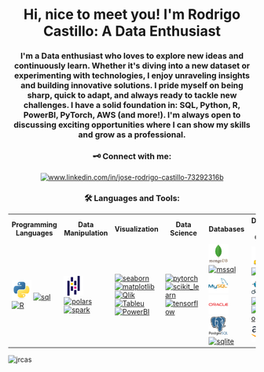 <h1 align="center">Hi, nice to meet you! I'm Rodrigo Castillo: A Data Enthusiast</h1>

<h3 align="center">I'm a Data enthusiast who loves to explore new ideas and continuously learn. Whether it's diving into a new dataset or experimenting with technologies, I enjoy unraveling insights and building innovative solutions. I pride myself on being sharp, quick to adapt, and always ready to tackle new challenges. I have a solid foundation in: SQL, Python, R, PowerBI, PyTorch, AWS (and more!). I'm always open to discussing exciting opportunities where I can show my skills and grow as a professional.</h3>

<h3 align="center">🗝️ Connect with me:</h3>
<p align="center">
<a href="https://linkedin.com/in/www.linkedin.com/in/jose-rodrigo-castillo-73292316b" target="blank"><img align="center" src="https://raw.githubusercontent.com/rahuldkjain/github-profile-readme-generator/master/src/images/icons/Social/linked-in-alt.svg" alt="www.linkedin.com/in/jose-rodrigo-castillo-73292316b" height="30" width="40" /></a>
</p>

<h3 align="center">🛠️ Languages and Tools:</h3>
<table align="center">
  <tr>
    <th>Programming Languages</th>
    <th>Data Manipulation</th>
    <th>Visualization</th>
    <th>Data Science</th>
    <th>Databases</th>
    <th>DevOps and Cloud</th>
  </tr>
  <tr>
    <td>
        <a href="https://www.python.org" target="_blank" rel="noreferrer"><img src="https://raw.githubusercontent.com/devicons/devicon/master/icons/python/python-original.svg" alt="python" width="40" height="40"/></a>
        <a href="https://en.wikipedia.org/wiki/SQL" target="_blank" rel="noreferrer"><img src="https://uxwing.com/wp-content/themes/uxwing/download/file-and-folder-type/sql-icon.png" alt="sql" width="40" height="40"/></a>
        <a href="https://www.r-project.org/" target="_blank" rel="noreferrer"><img src="https://upload.wikimedia.org/wikipedia/commons/thumb/1/1b/R_logo.svg/724px-R_logo.svg.png" alt="R" width="40" height="40"/></a>
    </td>
    <td>
        <a href="https://pandas.pydata.org/" target="_blank" rel="noreferrer"><img src="https://raw.githubusercontent.com/devicons/devicon/2ae2a900d2f041da66e950e4d48052658d850630/icons/pandas/pandas-original.svg" alt="pandas" width="40" height="40"/></a>
        <a href="https://docs.pola.rs/" target="_blank" rel="noreferrer"><img src="https://cdn.icon-icons.com/icons2/3914/PNG/512/polars_logo_icon_248809.png" alt="polars" width="40" height="40"/></a>
        <a href="https://spark.apache.org/" target="_blank" rel="noreferrer"><img src="https://abdelrahmanhosny.wordpress.com/wp-content/uploads/2015/08/photo.png" alt="spark" width="40" height="40"/></a>
    </td>
    <td>
        <a href="https://seaborn.pydata.org/" target="_blank" rel="noreferrer"><img src="https://seaborn.pydata.org/_images/logo-mark-lightbg.svg" alt="seaborn" width="40" height="40"/></a>
        <a href="https://matplotlib.org/" target="_blank" rel="noreferrer"><img src="https://upload.wikimedia.org/wikipedia/commons/thumb/0/01/Created_with_Matplotlib-logo.svg/2048px-Created_with_Matplotlib-logo.svg.png" alt="matplotlib" width="40" height="40"/></a>
        <a href="https://www.qlik.com/us/products/qlik-sense" target="_blank" rel="noreferrer"><img src="https://www.svgrepo.com/show/354242/qlik.svg" alt="Qlik" width="40" height="40"/></a>
        <a href="https://www.tableau.com/" target="_blank" rel="noreferrer"><img src="https://cdn.worldvectorlogo.com/logos/tableau-software.svg" alt="Tableu" width="40" height="40"/></a>
        <a href="https://app.powerbi.com/?noSignUpCheck=1" target="_blank" rel="noreferrer"><img src="https://upload.wikimedia.org/wikipedia/commons/c/cf/New_Power_BI_Logo.svg" alt="PowerBI" width="40" height="40"/></a>
    </td>
    <td>
        <a href="https://pytorch.org/" target="_blank" rel="noreferrer"><img src="https://www.vectorlogo.zone/logos/pytorch/pytorch-icon.svg" alt="pytorch" width="40" height="40"/></a>
        <a href="https://scikit-learn.org/" target="_blank" rel="noreferrer"><img src="https://upload.wikimedia.org/wikipedia/commons/0/05/Scikit_learn_logo_small.svg" alt="scikit_learn" width="40" height="40"/></a>
        <a href="https://www.tensorflow.org" target="_blank" rel="noreferrer"><img src="https://www.vectorlogo.zone/logos/tensorflow/tensorflow-icon.svg" alt="tensorflow" width="40" height="40"/></a>
    </td>
    <td>
        <a href="https://www.mongodb.com/" target="_blank" rel="noreferrer"><img src="https://raw.githubusercontent.com/devicons/devicon/master/icons/mongodb/mongodb-original-wordmark.svg" alt="mongodb" width="40" height="40"/></a>
        <a href="https://www.microsoft.com/en-us/sql-server" target="_blank" rel="noreferrer"><img src="https://www.svgrepo.com/show/303229/microsoft-sql-server-logo.svg" alt="mssql" width="40" height="40"/></a>
        <a href="https://www.mysql.com/" target="_blank" rel="noreferrer"><img src="https://raw.githubusercontent.com/devicons/devicon/master/icons/mysql/mysql-original-wordmark.svg" alt="mysql" width="40" height="40"/></a>
        <a href="https://www.oracle.com/" target="_blank" rel="noreferrer"><img src="https://raw.githubusercontent.com/devicons/devicon/master/icons/oracle/oracle-original.svg" alt="oracle" width="40" height="40"/></a>
        <a href="https://www.postgresql.org" target="_blank" rel="noreferrer"><img src="https://raw.githubusercontent.com/devicons/devicon/master/icons/postgresql/postgresql-original-wordmark.svg" alt="postgresql" width="40" height="40"/></a>
        <a href="https://www.sqlite.org/" target="_blank" rel="noreferrer"><img src="https://www.vectorlogo.zone/logos/sqlite/sqlite-icon.svg" alt="sqlite" width="40" height="40"/></a>
    </td>
    <td>
        <a href="https://www.linux.org/" target="_blank" rel="noreferrer"><img src="https://raw.githubusercontent.com/devicons/devicon/master/icons/linux/linux-original.svg" alt="linux" width="40" height="40"/></a>
        <a href="https://azure.microsoft.com/en-in/" target="_blank" rel="noreferrer"><img src="https://www.vectorlogo.zone/logos/microsoft_azure/microsoft_azure-icon.svg" alt="azure" width="40" height="40"/></a>
        <a href="https://www.docker.com/" target="_blank" rel="noreferrer"><img src="https://raw.githubusercontent.com/devicons/devicon/master/icons/docker/docker-original-wordmark.svg" alt="docker" width="40" height="40"/></a>
        <a href="https://git-scm.com/" target="_blank" rel="noreferrer"><img src="https://www.vectorlogo.zone/logos/git-scm/git-scm-icon.svg" alt="git" width="40" height="40"/></a>
        <a href="https://hadoop.apache.org/" target="_blank" rel="noreferrer"><img src="https://www.vectorlogo.zone/logos/apache_hadoop/apache_hadoop-icon.svg" alt="hadoop" width="40" height="40"/></a>
        <a href="https://aws.amazon.com" target="_blank" rel="noreferrer"><img src="https://raw.githubusercontent.com/devicons/devicon/master/icons/amazonwebservices/amazonwebservices-original-wordmark.svg" alt="aws" width="40" height="40"/></a>
    </td>
  </tr>
</table>

<p><img align="center" src="https://github-readme-stats.vercel.app/api/top-langs?username=jrcas&show_icons=true&locale=en&layout=compact" alt="jrcas" /></p>
